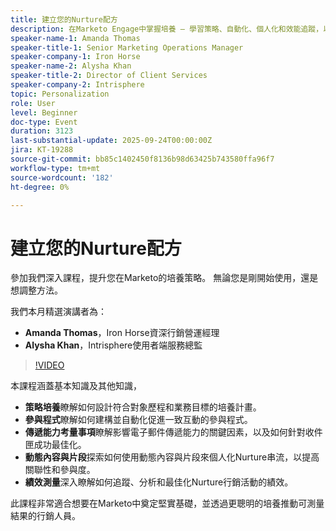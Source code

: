 ```yaml
---
title: 建立您的Nurture配方
description: 在Marketo Engage中掌握培養 — 學習策略、自動化、個人化和效能追蹤，以提升參與度和結果。
speaker-name-1: Amanda Thomas
speaker-title-1: Senior Marketing Operations Manager
speaker-company-1: Iron Horse
speaker-name-2: Alysha Khan
speaker-title-2: Director of Client Services
speaker-company-2: Intrisphere
topic: Personalization
role: User
level: Beginner
doc-type: Event
duration: 3123
last-substantial-update: 2025-09-24T00:00:00Z
jira: KT-19288
source-git-commit: bb85c1402450f8136b98d63425b743580ffa96f7
workflow-type: tm+mt
source-wordcount: '182'
ht-degree: 0%

---
```



# 建立您的Nurture配方

參加我們深入課程，提升您在Marketo的培養策略。 無論您是剛開始使用，還是想調整方法。

我們本月精選演講者為：

* **Amanda Thomas**，Iron Horse資深行銷營運經理
* **Alysha Khan**，Intrisphere使用者端服務總監

>[!VIDEO](https://video.tv.adobe.com/v/3475224/?learn=on&enablevpops)

本課程涵蓋基本知識及其他知識，

* **策略培養**&#x200B;瞭解如何設計符合對象歷程和業務目標的培養計畫。
* **參與程式**&#x200B;瞭解如何建構並自動化促進一致互動的參與程式。
* **傳遞能力考量事項**&#x200B;瞭解影響電子郵件傳遞能力的關鍵因素，以及如何針對收件匣成功最佳化。
* **動態內容與片段**&#x200B;探索如何使用動態內容與片段來個人化Nurture串流，以提高關聯性和參與度。
* **績效測量**&#x200B;深入瞭解如何追蹤、分析和最佳化Nurture行銷活動的績效。

此課程非常適合想要在Marketo中奠定堅實基礎，並透過更聰明的培養推動可測量結果的行銷人員。


